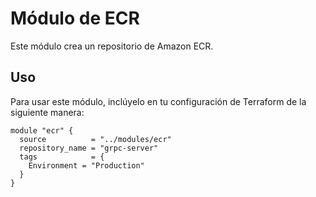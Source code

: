 # Módulo de ECR

Este módulo crea un repositorio de Amazon ECR.

## Uso

Para usar este módulo, inclúyelo en tu configuración de Terraform de la siguiente manera:

```hcl
module "ecr" {
  source          = "../modules/ecr"
  repository_name = "grpc-server"
  tags            = {
    Environment = "Production"
  }
}
